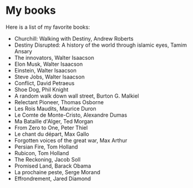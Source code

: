 # My books

Here is a list of my favorite books:

- Churchill: Walking with Destiny, Andrew Roberts
- Destiny Disrupted: A history of the world through islamic eyes, Tamim Ansary
- The innovators, Walter Isaacson
- Elon Musk, Walter Isaacson
- Einstein, Walter Isaacson
- Steve Jobs, Walter Isaacson
- Conflict, David Petraeus
- Shoe Dog, Phil Knight
- A random walk down wall street, Burton G. Malkiel
- Relectant Pioneer, Thomas Osborne
- Les Rois Maudits, Maurice Duron
- Le Comte de Monte-Cristo, Alexandre Dumas
- Ma Bataille d'Alger, Ted Morgan
- From Zero to One, Peter Thiel
- Le chant du départ, Max Gallo
- Forgotten voices of the great war, Max Arthur
- Persian Fire, Tom Holland
- Rubicon, Tom Holland
- The Reckoning, Jacob Soll
- Promised Land, Barack Obama
- La prochaine peste, Serge Morand
- Effrondrement, Jared Diamond